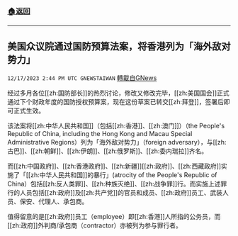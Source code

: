 ###  [:house:返回](README.md)
---


## 美国众议院通过国防预算法案，将香港列为「海外敌对势力」
`12/17/2023 2:44 PM UTC GNEWSTAIWAN` [轉載自GNews](https://gnews.org/articles/2121054)

经过多月各位[[zh:国防部长]]的热烈讨论，修改又修改完毕，[[zh:美国国会]]正式通过下个财政年度的国防授权预算案，现在这份草案已转交[[zh:拜登]]，签署后即可正式生效。

  

该法案将[[zh:中华人民共和国]]（包括[[zh:香港]]、[[zh:澳门]]）（the People's Republic of China, including the Hong Kong and Macau Special Administrative Regions）列为「海外敌对势力」（foreign adversary），与[[zh:古巴]]、[[zh:朝鲜]]、[[zh:伊朗]]、[[zh:俄罗斯]]、[[zh:委内瑞拉]]齐名。

  

而[[zh:中国政府]]、[[zh:香港政府]]、[[zh:新疆]][[zh:政府]]、[[zh:西藏政府]]实施了「[[zh:中华人民共和国]]的暴行」(atrocity of the People's Republic of China）包括[[zh:反人类罪]]、[[zh:种族灭绝]]、[[zh:战争罪]]行。而实施上述罪行的人员包括[[zh:政府]]及[[zh:共产党]]的官员和成员、[[zh:政府]]员工、武装人员、保安、代理人、承包商。

  

值得留意的是[[zh:政府]]员工（employee）即[[zh:香港]]人所指的公务员，而[[zh:政府]]外判商/承包商（contractor）亦被列为参与罪行者。
